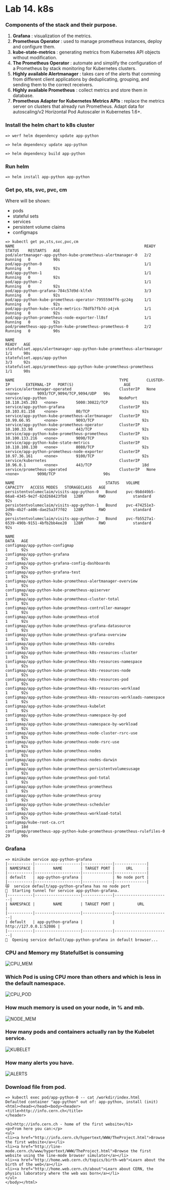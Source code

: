 # Lab 14. k8s

### Components of the stack and their purpose.
1. **Grafana** : visualization of the metrics.
2. **Prometheus Operator** : used to manage prometheus instances, deploy and configure them.
3. **kube-state-metrics** : generating metrics from Kubernetes API objects without modification.
4. **The Prometheus Operator** : automate and simplify the configuration of a Prometheus by stack monitoring for Kubernetes clusters.
5. **Highly available Alertmanager** : takes care of the alerts that comming from different client applications by deduplicating, grouping, and sending them to the correct receivers.
6. **Highly available Prometheus** : collect metrics and store them in database.
7. **Prometheus Adapter for Kubernetes Metrics APIs** : replace the metrics server on clusters that already run Prometheus. Adapt data for autoscaling/v2 Horizontal Pod Autoscaler in Kubernetes 1.6+.

### Install the helm chart to k8s cluster
```
=> werf helm dependency update app-python

=> helm dependency update app-python 

=> helm dependency build app-python

```

### Run helm
```
=> helm install app-python app-python
```

### Get po, sts, svc, pvc, cm
Where will be shown:
 - pods 
 - stateful sets 
 - services
 - persistent volume claims
 - configmaps

```
=> kubectl get po,sts,svc,pvc,cm
NAME                                                         READY   STATUS    RESTARTS   AGE
pod/alertmanager-app-python-kube-prometheus-alertmanager-0   2/2     Running   0          90s
pod/app-python-0                                             1/1     Running   0          92s
pod/app-python-1                                             1/1     Running   0          92s
pod/app-python-2                                             1/1     Running   0          92s
pod/app-python-grafana-784c57d9d-klfxh                       3/3     Running   0          92s
pod/app-python-kube-prometheus-operator-7955594ff6-gz24g     1/1     Running   0          92s
pod/app-python-kube-state-metrics-78dfb7fb7d-z4jvk           1/1     Running   0          92s
pod/app-python-prometheus-node-exporter-ll8sf                1/1     Running   0          92s
pod/prometheus-app-python-kube-prometheus-prometheus-0       2/2     Running   0          90s

NAME                                                                    READY   AGE
statefulset.apps/alertmanager-app-python-kube-prometheus-alertmanager   1/1     90s
statefulset.apps/app-python                                             3/3     92s
statefulset.apps/prometheus-app-python-kube-prometheus-prometheus       1/1     90s

NAME                                              TYPE        CLUSTER-IP       EXTERNAL-IP   PORT(S)                      AGE
service/alertmanager-operated                     ClusterIP   None             <none>        9093/TCP,9094/TCP,9094/UDP   90s
service/app-python                                NodePort    10.110.245.203   <none>        5000:30822/TCP               92s
service/app-python-grafana                        ClusterIP   10.103.81.158    <none>        80/TCP                       92s
service/app-python-kube-prometheus-alertmanager   ClusterIP   10.99.66.95      <none>        9093/TCP                     92s
service/app-python-kube-prometheus-operator       ClusterIP   10.100.33.98     <none>        443/TCP                      92s
service/app-python-kube-prometheus-prometheus     ClusterIP   10.100.133.216   <none>        9090/TCP                     92s
service/app-python-kube-state-metrics             ClusterIP   10.110.108.130   <none>        8080/TCP                     92s
service/app-python-prometheus-node-exporter       ClusterIP   10.97.36.161     <none>        9100/TCP                     92s
service/kubernetes                                ClusterIP   10.96.0.1        <none>        443/TCP                      18d
service/prometheus-operated                       ClusterIP   None             <none>        9090/TCP                     90s

NAME                                        STATUS   VOLUME                                     CAPACITY   ACCESS MODES   STORAGECLASS   AGE
persistentvolumeclaim/visits-app-python-0   Bound    pvc-9b8d49b5-66a8-4345-9e2f-82d268423fb8   128M       RWO            standard       92s
persistentvolumeclaim/visits-app-python-1   Bound    pvc-474251e3-2d9b-4b2f-a406-dae25a3f7f02   128M       RWO            standard       92s
persistentvolumeclaim/visits-app-python-2   Bound    pvc-fb5527a1-6539-490b-9151-4bfb2bb4ee20   128M       RWO            standard       92s

NAME                                                                     DATA   AGE
configmap/app-python-configmap                                           1      92s
configmap/app-python-grafana                                             2      92s
configmap/app-python-grafana-config-dashboards                           2      92s
configmap/app-python-grafana-test                                        1      92s
configmap/app-python-kube-prometheus-alertmanager-overview               1      92s
configmap/app-python-kube-prometheus-apiserver                           1      92s
configmap/app-python-kube-prometheus-cluster-total                       1      92s
configmap/app-python-kube-prometheus-controller-manager                  1      92s
configmap/app-python-kube-prometheus-etcd                                1      92s
configmap/app-python-kube-prometheus-grafana-datasource                  1      92s
configmap/app-python-kube-prometheus-grafana-overview                    1      92s
configmap/app-python-kube-prometheus-k8s-coredns                         1      92s
configmap/app-python-kube-prometheus-k8s-resources-cluster               1      92s
configmap/app-python-kube-prometheus-k8s-resources-namespace             1      92s
configmap/app-python-kube-prometheus-k8s-resources-node                  1      92s
configmap/app-python-kube-prometheus-k8s-resources-pod                   1      92s
configmap/app-python-kube-prometheus-k8s-resources-workload              1      92s
configmap/app-python-kube-prometheus-k8s-resources-workloads-namespace   1      92s
configmap/app-python-kube-prometheus-kubelet                             1      92s
configmap/app-python-kube-prometheus-namespace-by-pod                    1      92s
configmap/app-python-kube-prometheus-namespace-by-workload               1      92s
configmap/app-python-kube-prometheus-node-cluster-rsrc-use               1      92s
configmap/app-python-kube-prometheus-node-rsrc-use                       1      92s
configmap/app-python-kube-prometheus-nodes                               1      92s
configmap/app-python-kube-prometheus-nodes-darwin                        1      92s
configmap/app-python-kube-prometheus-persistentvolumesusage              1      92s
configmap/app-python-kube-prometheus-pod-total                           1      92s
configmap/app-python-kube-prometheus-prometheus                          1      92s
configmap/app-python-kube-prometheus-proxy                               1      92s
configmap/app-python-kube-prometheus-scheduler                           1      92s
configmap/app-python-kube-prometheus-workload-total                      1      92s
configmap/kube-root-ca.crt                                               1      18d
configmap/prometheus-app-python-kube-prometheus-prometheus-rulefiles-0   29     90s
```

### Grafana
```
=> minikube service app-python-grafana
|-----------|--------------------|-------------|--------------|
| NAMESPACE |        NAME        | TARGET PORT |     URL      |
|-----------|--------------------|-------------|--------------|
| default   | app-python-grafana |             | No node port |
|-----------|--------------------|-------------|--------------|
😿  service default/app-python-grafana has no node port
🏃  Starting tunnel for service app-python-grafana.
|-----------|--------------------|-------------|------------------------|
| NAMESPACE |        NAME        | TARGET PORT |          URL           |
|-----------|--------------------|-------------|------------------------|
| default   | app-python-grafana |             | http://127.0.0.1:52086 |
|-----------|--------------------|-------------|------------------------|
🎉  Opening service default/app-python-grafana in default browser...
```

### CPU and Memory my StatefulSet is consuming
![CPU_MEM](https://github.com/AlxGration/devopslabs/blob/master/k8s/img/cpu_mem.png)

### Which Pod is using CPU more than others and which is less in the default namespace.
![CPU_POD](https://github.com/AlxGration/devopslabs/blob/master/k8s/img/cpu_pod.png)

### How much memory is used on your node, in % and mb.
![NODE_MEM](https://github.com/AlxGration/devopslabs/blob/master/k8s/img/node_mem.png)

### How many pods and containers actually ran by the Kubelet service.
![KUBELET](https://github.com/AlxGration/devopslabs/blob/master/k8s/img/kubelet.png)

### How many alerts you have.
![ALERTS](https://github.com/AlxGration/devopslabs/blob/master/k8s/img/alerts.png)

### Download file from pod.
```
=> kubectl exec pod/app-python-0 -- cat /workdir/index.html
Defaulted container "app-python" out of: app-python, install (init)
<html><head></head><body><header>
<title>http://info.cern.ch</title>
</header>

<h1>http://info.cern.ch - home of the first website</h1>
<p>From here you can:</p>
<ul>
<li><a href="http://info.cern.ch/hypertext/WWW/TheProject.html">Browse the first website</a></li>
<li><a href="http://line-mode.cern.ch/www/hypertext/WWW/TheProject.html">Browse the first website using the line-mode browser simulator</a></li>
<li><a href="http://home.web.cern.ch/topics/birth-web">Learn about the birth of the web</a></li>
<li><a href="http://home.web.cern.ch/about">Learn about CERN, the physics laboratory where the web was born</a></li>
</ul>
</body></html>
```